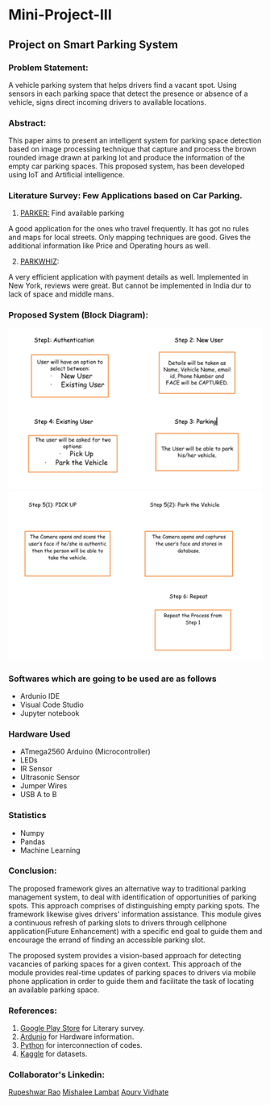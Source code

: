 # Mini-Project-III

## Project on Smart Parking System 

### Problem Statement:

A vehicle parking system that helps drivers find a vacant spot. Using sensors in each parking space that detect the presence or absence of a vehicle, signs direct incoming drivers to available locations. 

### Abstract: 

This paper aims to present an intelligent system for parking space detection based on image processing technique that capture and process the brown rounded image drawn at parking lot and produce the information of the empty car parking spaces. This proposed system, has been developed using IoT and Artificial intelligence.

### Literature Survey: Few Applications based on Car Parking.

1. [PARKER:](https://www.theparkerapp.com/) Find available parking

A good application for the ones who travel frequently.
It has got no rules and maps for local streets.
Only mapping techniques are good.
Gives the additional information like Price and Operating hours as well.


2. [PARKWHIZ](https://www.parkwhiz.com/):

A very efficient application with payment details as well.
Implemented in New York, reviews were great.
But cannot be implemented in India dur to lack of space and middle mans.
			
### Proposed System (Block Diagram): 

![alt text](https://github.com/Thepetapixl/Mini-Project-III/blob/main/Screen%20Shot%202020-11-29%20at%204.37.29%20PM.png?raw=true)
![alt text](https://github.com/Thepetapixl/Mini-Project-III/blob/main/Screen%20Shot%202020-11-29%20at%204.39.31%20PM.png?raw=true)


### Softwares which are going to be used are as follows

- Ardunio IDE
- Visual Code Studio
- Jupyter notebook 

### Hardware Used 
 - ATmega2560 Arduino (Microcontroller)
 - LEDs
 - IR Sensor
 - Ultrasonic Sensor
 - Jumper Wires
 - USB A to B
 
### Statistics
 - Numpy
 - Pandas
 - Machine Learning
 
 
### Conclusion: 
 
The proposed framework gives an alternative way to traditional parking management system, to deal with identification of opportunities of parking spots. 
This approach comprises of distinguishing empty parking spots. The framework likewise gives drivers' information assistance. 
This module gives a continuous refresh of parking slots to drivers through cellphone application(Future Enhancement) with a specific end goal to guide them and encourage the errand of finding an accessible parking slot. 

The proposed system provides a vision-based approach for detecting vacancies of parking spaces for a given context. 
This approach of the module provides real-time updates of parking spaces to drivers via mobile phone application in order to guide them and facilitate the task of locating an available parking space.

### References:

1. [Google Play Store](https://play.google.com/store) for Literary survey.
2. [Ardunio](https://www.arduino.cc/) for Hardware information.
3. [Python](https://www.python.org/) for interconnection of codes.
4. [Kaggle](https://www.kaggle.com/) for datasets.

### Collaborator's Linkedin:

[Rupeshwar Rao](https://www.linkedin.com/in/rupeshwar-rao-05a82516a/)
[Mishalee Lambat](https://www.linkedin.com/in/mishalee-lambat-bb65b2184/)
[Apurv Vidhate](https://www.linkedin.com/in/apurv-vidhate-b19b8b1a0/)
 

 
